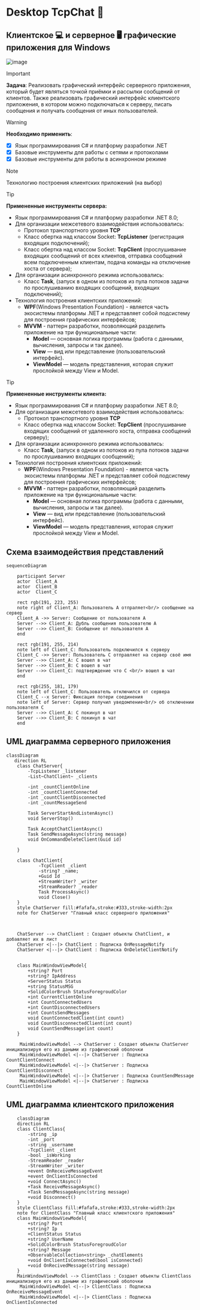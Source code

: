 # Desktop TcpChat :speech_balloon:
## Клиентское :computer: и серверное :desktop_computer:	графические приложения для Windows 
![image](https://github.com/user-attachments/assets/e3909ac9-a483-4199-af0b-ca86acb92ad7)

> [!IMPORTANT]
> **Задача**:
> Реализовать графический интерфейс серверного приложения, который будет являться точкой приёмки и рассылки сообщений от клиентов. Также 
> реализовать графический интерфейс клиентского приложения, в котором можно подключаться к серверу, писать сообщения и получать сообщения от
> иных пользователей.

> [!WARNING] 
> **Необходимо применить**:
> - [x] Язык программирования C# и платформу разработки .NET
> - [x] Базовые инструменты для работы с сетями и протоколами
> - [x] Базовые инструменты для работы в асинхронном режиме

>[!NOTE]
> Технологию построения клиентских приложений (на выбор)

>[!TIP]
> **Примененные инструменты сервера:**
> * Язык программирования C# и платформу разработки .NET 8.0;
> * Для организации межсетевого взаимодействия использовались:
>   +  Протокол транспортного уровня **TCP**
>   +  Класс обертка над классом Socket: **TcpListener** (регистрация входящих подключений);
>   +  Класс обертка над классом Socket: **TcpClient** (прослушивание входящих сообщений от всех клиентов, отправка сообщений всем подключенным клиентам, подача команды на отключение хоста от сервера);
> * Для организации асинхронного режима использовались: 
>   +  Класс **Task**, (запуск в одном из потоков из пула потоков задачи по прослушиванию входящих сообщений, входящих подключений);
> * Технология построения клиентских приложений:
>   +  **WPF**(Windows Presentation Foundation) - является часть экосистемы платформы .NET и представляет собой подсистему для построения графических интерфейсов;
>   +  **MVVM** - паттерн разработки, позволяющий разделить приложение на три функциональные части:
>       + **Model** — основная логика программы (работа с данными, вычисления, запросы и так далее).
>       + **View** — вид или представление (пользовательский интерфейс).
>       + **ViewModel** — модель представления, которая служит прослойкой между View и Model.

>[!TIP]
> **Примененные инструменты клиента:**
> * Язык программирования C# и платформу разработки .NET 8.0;
> * Для организации межсетевого взаимодействия использовались:
>   +  Протокол транспортного уровня **TCP**
>   +  Класс обертка над классом Socket: **TcpClient** (прослушивание входящих сообщений от удаленного хоста, отправка сообщений серверу);
> * Для организации асинхронного режима использовались: 
>   +  Класс **Task**, (запуск в одном из потоков из пула потоков задачи по прослушиванию входящих сообщений);
> * Технология построения клиентских приложений:
>   +  **WPF**(Windows Presentation Foundation) - является часть экосистемы платформы .NET и представляет собой подсистему для построения графических интерфейсов;
>   +  **MVVM** - паттерн разработки, позволяющий разделить приложение на три функциональные части:
>       + **Model** — основная логика программы (работа с данными, вычисления, запросы и так далее).
>       + **View** — вид или представление (пользовательский интерфейс).
>       + **ViewModel** — модель представления, которая служит прослойкой между View и Model.


## Схема взаимодействия представлений
```mermaid
sequenceDiagram

    participant Server
    actor  Client_A
    actor  Client_B
    actor  Client_C

    rect rgb(191, 223, 255)
    note right of Client_A: Пользователь А отпраляет<br/> сообщение на сервер
    Client_A ->> Server: Сообщение от пользователя A
    Server -->> Client_A: Дубль сообщения пользователю A
    Server -->> Client_B: Сообщение от пользователя A
    end

    rect rgb(191, 255, 214)
    note left of Client_C: Пользователь подключился к серверу
    Client_C ->> Server: Пользователь С отправляет на сервер своё имя
    Server -->> Client_A: C вошел в чат
    Server -->> Client_B: C вошел в чат
    Server -->> Client_C: подтверждение что C <br/> вошел в чат
    end

    rect rgb(255, 181, 179)
    note left of Client_C: Пользователь отключился от сервера
    Client_C --x Server: Фиксация потери соединения
    note left of Server: Сервер получил уведомление<br/> об отключении пользователя С
    Server -->> Client_A: C покинул в чат
    Server -->> Client_B: C покинул в чат
    end  
```
## UML диаграмма серверного приложения
```mermaid
classDiagram
   direction RL
    class ChatServer{
        -TcpListener _listener
        -List~ChatClient~ _clients

        -int _countClientOnline
        -int _countClientConnected
        -int _countClientDisconnected
        -int _countMessageSend

        Task ServerStartAndListenAsync()
        void ServerStop()

        Task AcceptChatClientAsync()
        Task SendMessageAsync(string message)
        void OnCommandDeleteClient(Guid id)
        
    }

    class ChatClient{
            -TcpClient _client
            -string? _name;
            +Guid Id
            +StreamWriter? _writer 
            +StreamReader? _reader
            Task ProcessAsync()
            void Close()
    }
    style ChatServer fill:#fafafa,stroke:#333,stroke-width:2px
    note for ChatServer "Главный класс серверного приложения"

    

    ChatServer --> ChatClient : Создает объекты ChatClient, и добавляет их в лист
    ChatServer <|--|> ChatClient : Подписка OnMessageNotify
    ChatServer <|--|> ChatClient : Подписка OnDeleteClientNotify


    class MainWindowViewModel{
        +string? Port
        +string? IpAddress
        +ServerStatus Status
        +string StatusMSG
        +SolidColorBrush StatusForegroudColor
        +int CurrentClientOnline
        +int CountConnectedUsers
        +int CountDisconnectedUsers
        +int CountsSendMessages
        void CountConnectedClient(int count)
        void CountDisconnectedClient(int count)
        void CountSendMessage(int count)
    }

     MainWindowViewModel --> ChatServer : Создает объекты ChatServer инициализируя его из даными из графический оболочки
     MainWindowViewModel <|--|> ChatServer : Подписка CountClientConnect
     MainWindowViewModel <|--|> ChatServer : Подписка CountClientDisconnect
     MainWindowViewModel <|--|> ChatServer : Подписка CountSendMessage
     MainWindowViewModel <|--|> ChatServer : Подписка CountClientOnline
```
## UML диаграмма клиентского приложения
```mermaid
    classDiagram
    direction RL
    class ClientClass{
        -string _ip
        -int _port
        -string _username
        -TcpClient _client
        -bool _isWorking
        -StreamReader _reader
        -StreamWriter _writer
        +event OnReceiveMessageEvent
        +event OnClientIsConnected
        +void ConnectAsync()
        +Task ReceiveMessageAsync()
        +Task SendMessageAsync(string message)
        +void Disconnect()
    }
    style ClientClass fill:#fafafa,stroke:#333,stroke-width:2px
    note for ClientClass "Главный класс клиентского приложения"
    class MainWindowViewModel{
        +string? Port
        +string? Ip
        +ClientStatus Status
        +string? UserName
        +SolidColorBrush StatusForegroudColor
        +string? Message
        +ObservableCollection<string> _chatElements
        +void OnClientIsConnected(bool isConnected)
        +void OnRecivedMessage(string message)
    }
    MainWindowViewModel --> ClientClass : Создает объекты ClientClass инициализируя его из даными из графический оболочки
     MainWindowViewModel <|--|> ClientClass : Подписка OnReceiveMessageEvent
     MainWindowViewModel <|--|> ClientClass : Подписка OnClientIsConnected
    
```



